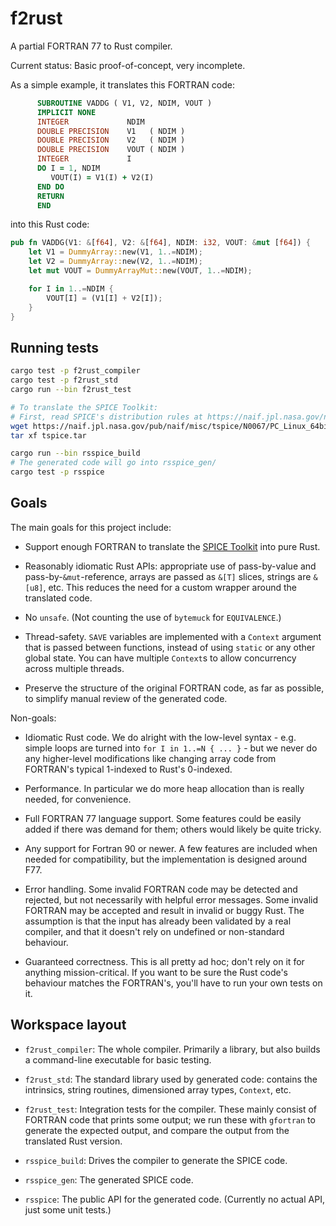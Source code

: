 # f2rust

A partial FORTRAN 77 to Rust compiler.

Current status: Basic proof-of-concept, very incomplete.

As a simple example, it translates this FORTRAN code:

```fortran
      SUBROUTINE VADDG ( V1, V2, NDIM, VOUT )
      IMPLICIT NONE
      INTEGER             NDIM
      DOUBLE PRECISION    V1   ( NDIM )
      DOUBLE PRECISION    V2   ( NDIM )
      DOUBLE PRECISION    VOUT ( NDIM )
      INTEGER             I
      DO I = 1, NDIM
         VOUT(I) = V1(I) + V2(I)
      END DO
      RETURN
      END
```

into this Rust code:

```rust
pub fn VADDG(V1: &[f64], V2: &[f64], NDIM: i32, VOUT: &mut [f64]) {
    let V1 = DummyArray::new(V1, 1..=NDIM);
    let V2 = DummyArray::new(V2, 1..=NDIM);
    let mut VOUT = DummyArrayMut::new(VOUT, 1..=NDIM);

    for I in 1..=NDIM {
        VOUT[I] = (V1[I] + V2[I]);
    }
}
```

## Running tests

```sh
cargo test -p f2rust_compiler
cargo test -p f2rust_std
cargo run --bin f2rust_test

# To translate the SPICE Toolkit:
# First, read SPICE's distribution rules at https://naif.jpl.nasa.gov/naif/rules.html
wget https://naif.jpl.nasa.gov/pub/naif/misc/tspice/N0067/PC_Linux_64bit/tspice.tar
tar xf tspice.tar

cargo run --bin rsspice_build
# The generated code will go into rsspice_gen/
cargo test -p rsspice
```

## Goals

The main goals for this project include:

* Support enough FORTRAN to translate the [SPICE Toolkit](https://naif.jpl.nasa.gov/naif/toolkit.html)
into pure Rust.

* Reasonably idiomatic Rust APIs:
appropriate use of pass-by-value and pass-by-`&mut`-reference,
arrays are passed as `&[T]` slices, strings are `&[u8]`, etc.
This reduces the need for a custom wrapper around the translated code.

* No `unsafe`. (Not counting the use of `bytemuck` for `EQUIVALENCE`.)

* Thread-safety. `SAVE` variables are implemented with a `Context` argument
that is passed between functions, instead of using `static` or any other global state.
You can have multiple `Context`s to allow concurrency across multiple threads.

* Preserve the structure of the original FORTRAN code, as far as possible,
to simplify manual review of the generated code.

Non-goals:

* Idiomatic Rust code. We do alright with the low-level syntax - e.g. simple loops are turned
into `for I in 1..=N { ... }` - but we never do any higher-level modifications
like changing array code from FORTRAN's typical 1-indexed to Rust's 0-indexed.

* Performance. In particular we do more heap allocation than is really needed,
for convenience.

* Full FORTRAN 77 language support. Some features could be easily added if there
was demand for them; others would likely be quite tricky.

* Any support for Fortran 90 or newer. A few features are included when needed
for compatibility, but the implementation is designed around F77.

* Error handling. Some invalid FORTRAN code may be detected and rejected,
but not necessarily with helpful error messages.
Some invalid FORTRAN may be accepted and result in invalid or buggy Rust.
The assumption is that the input has already been validated by a real compiler,
and that it doesn't rely on undefined or non-standard behaviour.

* Guaranteed correctness. This is all pretty ad hoc;
don't rely on it for anything mission-critical.
If you want to be sure the Rust code's behaviour matches the FORTRAN's,
you'll have to run your own tests on it.

## Workspace layout

* `f2rust_compiler`: The whole compiler. Primarily a library,
but also builds a command-line executable for basic testing.

* `f2rust_std`: The standard library used by generated code: contains the intrinsics,
string routines, dimensioned array types, `Context`, etc.

* `f2rust_test`: Integration tests for the compiler.
These mainly consist of FORTRAN code that prints some output;
we run these with `gfortran` to generate the expected output,
and compare the output from the translated Rust version.

* `rsspice_build`: Drives the compiler to generate the SPICE code.

* `rsspice_gen`: The generated SPICE code.

* `rsspice`: The public API for the generated code.
(Currently no actual API, just some unit tests.)
